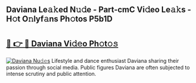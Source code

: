 ## Daviana Le𝚊𝚔ed N𝚞𝚍e - Part-cmC Vi𝚍eo Le𝚊𝚔s - H𝚘t O𝚗lyf𝚊ns Ph𝚘tos P5b1D

# <h2><a href="http://hf7m4dn.feru.top/?c=Daviana">🔗 👉 🔴 Daviana Vi𝚍𝚎o Ph𝚘t𝚘𝚜</a></h2>

[![Daviana Nu𝚍𝚎s](https://i.imgur.com/0TWrTi3.gif)](http://hf7m4dn.feru.top/?c=Daviana)
Lifestyle and dance enthusiast Daviana sharing their passion through social media. Public figures Daviana are often subjected to intense scrutiny and public attention. 
